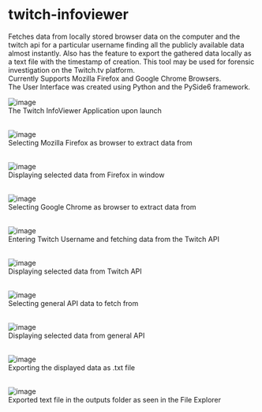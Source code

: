 # twitch-infoviewer
Fetches data from locally stored browser data on the computer and the twitch api for a particular username finding
all the publicly available data almost instantly. Also has the feature to export the gathered data locally as a text file with the timestamp of creation.
This tool may be used for forensic investigation on the Twitch.tv platform.
<br>Currently Supports Mozilla Firefox and Google Chrome Browsers. 
<br>The User Interface was created using Python and the PySide6 framework.

![image](https://github.com/spartny/twitch-infoviewer/assets/105193713/5cb2cd0b-3d23-4142-af55-29a60eabeb42)
<br>The Twitch InfoViewer Application upon launch<br><br>

![image](https://github.com/spartny/twitch-infoviewer/assets/105193713/a1dfed52-d4f5-4c94-a38b-404726e5edf9)
<br>Selecting Mozilla Firefox as browser to extract data from<br><br>

![image](https://github.com/spartny/twitch-infoviewer/assets/105193713/ec1b33b0-2f44-483e-8930-74016d269997)
<br>Displaying selected data from Firefox in window<br><br>

![image](https://github.com/spartny/twitch-infoviewer/assets/105193713/02a9eac1-aa5d-4a44-a20a-d7f9c160f920)
<br>Selecting Google Chrome as browser to extract data from<br><br>

![image](https://github.com/spartny/twitch-infoviewer/assets/105193713/8b801984-08d9-498e-b8c8-27c37220770e)
<br>Entering Twitch Username and fetching data from the Twitch API<br><br>

![image](https://github.com/spartny/twitch-infoviewer/assets/105193713/74ee1d87-56a0-43de-933f-7fccc71ac284)
<br>Displaying selected data from Twitch API<br><br>

![image](https://github.com/spartny/twitch-infoviewer/assets/105193713/c9984def-a919-44ed-b413-9b60e236da1a)
<br>Selecting general API data to fetch from<br><br>

![image](https://github.com/spartny/twitch-infoviewer/assets/105193713/67b8fc32-d5a1-4667-95e1-a32c3b654964)
<br>Displaying selected data from general API<br><br>

![image](https://github.com/spartny/twitch-infoviewer/assets/105193713/5610e478-e7df-49a0-8872-927b1b0fa933)
<br>Exporting the displayed data as .txt file<br><br>

![image](https://github.com/spartny/twitch-infoviewer/assets/105193713/c5165d91-25ba-4568-9b81-5aa9d84cfa38)
<br>Exported text file in the outputs folder as seen in the File Explorer<br><br>

